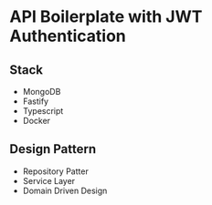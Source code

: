 
# API Boilerplate with JWT Authentication

## Stack
- MongoDB
- Fastify
- Typescript
- Docker

## Design Pattern
- Repository Patter
- Service Layer
- Domain Driven Design
